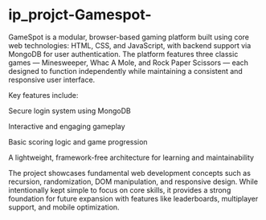 # ip_projct-Gamespot-
GameSpot is a modular, browser-based gaming platform built using core web technologies: HTML, CSS, and JavaScript, with backend support via MongoDB for user authentication. The platform features three classic games — Minesweeper, Whac A Mole, and Rock Paper Scissors — each designed to function independently while maintaining a consistent and responsive user interface.

Key features include:

Secure login system using MongoDB

Interactive and engaging gameplay

Basic scoring logic and game progression

A lightweight, framework-free architecture for learning and maintainability

The project showcases fundamental web development concepts such as recursion, randomization, DOM manipulation, and responsive design. While intentionally kept simple to focus on core skills, it provides a strong foundation for future expansion with features like leaderboards, multiplayer support, and mobile optimization.
